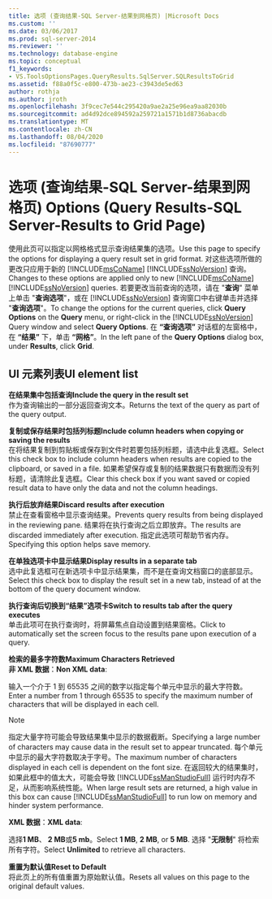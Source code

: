 ```yaml
---
title: 选项 (查询结果-SQL Server-结果到网格页) |Microsoft Docs
ms.custom: ''
ms.date: 03/06/2017
ms.prod: sql-server-2014
ms.reviewer: ''
ms.technology: database-engine
ms.topic: conceptual
f1_keywords:
- VS.ToolsOptionsPages.QueryResults.SqlServer.SQLResultsToGrid
ms.assetid: f88a0f5c-e800-473b-ae23-c3943de5ed63
author: rothja
ms.author: jroth
ms.openlocfilehash: 3f9cec7e544c295420a9ae2a25e96ea9aa82030b
ms.sourcegitcommit: ad4d92dce894592a259721a1571b1d8736abacdb
ms.translationtype: MT
ms.contentlocale: zh-CN
ms.lasthandoff: 08/04/2020
ms.locfileid: "87690777"
---
```

# <a name="options-query-results-sql-server-results-to-grid-page"></a><span data-ttu-id="ac8bc-102">选项 (查询结果-SQL Server-结果到网格页) </span><span class="sxs-lookup"><span data-stu-id="ac8bc-102">Options (Query Results-SQL Server-Results to Grid Page)</span></span>
  <span data-ttu-id="ac8bc-103">使用此页可以指定以网格格式显示查询结果集的选项。</span><span class="sxs-lookup"><span data-stu-id="ac8bc-103">Use this page to specify the options for displaying a query result set in grid format.</span></span> <span data-ttu-id="ac8bc-104">对这些选项所做的更改只应用于新的 [!INCLUDE[msCoName](../includes/msconame-md.md)] [!INCLUDE[ssNoVersion](../includes/ssnoversion-md.md)] 查询。</span><span class="sxs-lookup"><span data-stu-id="ac8bc-104">Changes to these options are applied only to new [!INCLUDE[msCoName](../includes/msconame-md.md)] [!INCLUDE[ssNoVersion](../includes/ssnoversion-md.md)] queries.</span></span> <span data-ttu-id="ac8bc-105">若要更改当前查询的选项，请在 "**查询**" 菜单上单击 "**查询选项**"，或在 [!INCLUDE[ssNoVersion](../includes/ssnoversion-md.md)] 查询窗口中右键单击并选择 "**查询选项**"。</span><span class="sxs-lookup"><span data-stu-id="ac8bc-105">To change the options for the current queries, click **Query Options** on the **Query** menu, or right-click in the [!INCLUDE[ssNoVersion](../includes/ssnoversion-md.md)] Query window and select **Query Options**.</span></span> <span data-ttu-id="ac8bc-106">在 **“查询选项”** 对话框的左窗格中，在 **“结果”** 下，单击 **“网格”**。</span><span class="sxs-lookup"><span data-stu-id="ac8bc-106">In the left pane of the **Query Options** dialog box, under **Results**, click **Grid**.</span></span>  
  
## <a name="ui-element-list"></a><span data-ttu-id="ac8bc-107">UI 元素列表</span><span class="sxs-lookup"><span data-stu-id="ac8bc-107">UI element list</span></span>  
 <span data-ttu-id="ac8bc-108">**在结果集中包括查询**</span><span class="sxs-lookup"><span data-stu-id="ac8bc-108">**Include the query in the result set**</span></span>  
 <span data-ttu-id="ac8bc-109">作为查询输出的一部分返回查询文本。</span><span class="sxs-lookup"><span data-stu-id="ac8bc-109">Returns the text of the query as part of the query output.</span></span>  
  
 <span data-ttu-id="ac8bc-110">**复制或保存结果时包括列标题**</span><span class="sxs-lookup"><span data-stu-id="ac8bc-110">**Include column headers when copying or saving the results**</span></span>  
 <span data-ttu-id="ac8bc-111">在将结果复制到剪贴板或保存到文件时若要包括列标题，请选中此复选框。</span><span class="sxs-lookup"><span data-stu-id="ac8bc-111">Select this check box to include column headers when results are copied to the clipboard, or saved in a file.</span></span> <span data-ttu-id="ac8bc-112">如果希望保存或复制的结果数据只有数据而没有列标题，请清除此复选框。</span><span class="sxs-lookup"><span data-stu-id="ac8bc-112">Clear this check box if you want saved or copied result data to have only the data and not the column headings.</span></span>  
  
 <span data-ttu-id="ac8bc-113">**执行后放弃结果**</span><span class="sxs-lookup"><span data-stu-id="ac8bc-113">**Discard results after execution**</span></span>  
 <span data-ttu-id="ac8bc-114">禁止在查看窗格中显示查询结果。</span><span class="sxs-lookup"><span data-stu-id="ac8bc-114">Prevents query results from being displayed in the reviewing pane.</span></span> <span data-ttu-id="ac8bc-115">结果将在执行查询之后立即放弃。</span><span class="sxs-lookup"><span data-stu-id="ac8bc-115">The results are discarded immediately after execution.</span></span> <span data-ttu-id="ac8bc-116">指定此选项可帮助节省内存。</span><span class="sxs-lookup"><span data-stu-id="ac8bc-116">Specifying this option helps save memory.</span></span>  
  
 <span data-ttu-id="ac8bc-117">**在单独选项卡中显示结果**</span><span class="sxs-lookup"><span data-stu-id="ac8bc-117">**Display results in a separate tab**</span></span>  
 <span data-ttu-id="ac8bc-118">选中此复选框可在新选项卡中显示结果集，而不是在查询文档窗口的底部显示。</span><span class="sxs-lookup"><span data-stu-id="ac8bc-118">Select this check box to display the result set in a new tab, instead of at the bottom of the query document window.</span></span>  
  
 <span data-ttu-id="ac8bc-119">**执行查询后切换到“结果”选项卡**</span><span class="sxs-lookup"><span data-stu-id="ac8bc-119">**Switch to results tab after the query executes**</span></span>  
 <span data-ttu-id="ac8bc-120">单击此项可在执行查询时，将屏幕焦点自动设置到结果窗格。</span><span class="sxs-lookup"><span data-stu-id="ac8bc-120">Click to automatically set the screen focus to the results pane upon execution of a query.</span></span>  
  
 <span data-ttu-id="ac8bc-121">**检索的最多字符数**</span><span class="sxs-lookup"><span data-stu-id="ac8bc-121">**Maximum Characters Retrieved**</span></span>  
 <span data-ttu-id="ac8bc-122">**非 XML 数据**：</span><span class="sxs-lookup"><span data-stu-id="ac8bc-122">**Non XML data**:</span></span>  
  
 <span data-ttu-id="ac8bc-123">输入一个介于 1 到 65535 之间的数字以指定每个单元中显示的最大字符数。</span><span class="sxs-lookup"><span data-stu-id="ac8bc-123">Enter a number from 1 through 65535 to specify the maximum number of characters that will be displayed in each cell.</span></span>  
  
> [!NOTE]  
>  <span data-ttu-id="ac8bc-124">指定大量字符可能会导致结果集中显示的数据截断。</span><span class="sxs-lookup"><span data-stu-id="ac8bc-124">Specifying a large number of characters may cause data in the result set to appear truncated.</span></span> <span data-ttu-id="ac8bc-125">每个单元中显示的最大字符数取决于字号。</span><span class="sxs-lookup"><span data-stu-id="ac8bc-125">The maximum number of characters displayed in each cell is dependent on the font size.</span></span> <span data-ttu-id="ac8bc-126">在返回较大的结果集时，如果此框中的值太大，可能会导致 [!INCLUDE[ssManStudioFull](../includes/ssmanstudiofull-md.md)] 运行时内存不足，从而影响系统性能。</span><span class="sxs-lookup"><span data-stu-id="ac8bc-126">When large result sets are returned, a high value in this box can cause [!INCLUDE[ssManStudioFull](../includes/ssmanstudiofull-md.md)] to run low on memory and hinder system performance.</span></span>  
  
 <span data-ttu-id="ac8bc-127">**XML 数据**：</span><span class="sxs-lookup"><span data-stu-id="ac8bc-127">**XML data**:</span></span>  
  
 <span data-ttu-id="ac8bc-128">选择**1 MB**、 **2 MB**或**5 mb**。</span><span class="sxs-lookup"><span data-stu-id="ac8bc-128">Select **1 MB**, **2 MB**, or **5 MB**.</span></span> <span data-ttu-id="ac8bc-129">选择 "**无限制**" 将检索所有字符。</span><span class="sxs-lookup"><span data-stu-id="ac8bc-129">Select **Unlimited** to retrieve all characters.</span></span>  
  
 <span data-ttu-id="ac8bc-130">**重置为默认值**</span><span class="sxs-lookup"><span data-stu-id="ac8bc-130">**Reset to Default**</span></span>  
 <span data-ttu-id="ac8bc-131">将此页上的所有值重置为原始默认值。</span><span class="sxs-lookup"><span data-stu-id="ac8bc-131">Resets all values on this page to the original default values.</span></span>  
  
  
